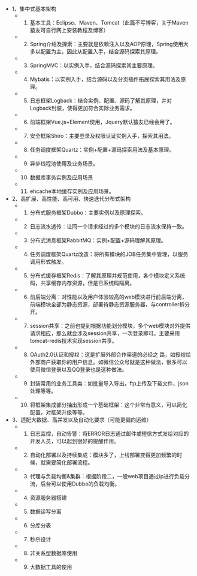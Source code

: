 - 1、集中式基本架构
	- 1. 基本工具：Eclipse、Maven、Tomcat（此篇不写博客，关于Maven猿友可自行网上安装教程及博客）
	- 2. Spring介绍及探索：主要就是依赖注入以及AOP原理，Spring使用大多以配置为主，因此从配置入手，结合源码探索其原理。
	- 3. SpringMVC：以实例入手，结合源码探索其主要原理。
	- 4. Mybatis：以实例入手，结合源码以及分页插件拓展探索其用法及原理。
	- 5. 日志框架Logback：结合实例、配置、源码了解其原理，并对Logback封装，使得更加符合实际业务需求。
	- 6. 前端框架Vue.js+Element使用，Jquery默认猿友已经会用了。
	- 7. 安全框架Shiro：主要登录及权限认证实例入手，探索其用法。
	- 8. 任务调度框架Quartz：实例+配置+源码探索用法及基本原理。
	- 9. 异步线程池使用及业务场景。
	- 10. 数据库事务实例及应用场景
	- 11. ehcache本地缓存实例及应用场景。
- 2、高扩展、高性能、高可用、快速迭代分布式架构
	- 1. 分布式服务框架Dubbo：主要实例以及原理探索。
	- 2. 日志流水透传：让同一个请求经过的多个模块的日志流水保持一致。
	- 3. 分布式消息框架RabbitMQ：实例+配置+源码理解其原理。
	- 4. 任务调度框架Quartz改造：将所有模块的JOB任务集中管理，以服务调用形式触发。
	- 5. 分布式缓存框架Redis：了解其原理并规范使用，各个模块定义系统码，共享缓存内存资源，但是已系统码隔离。
	- 6. 前后端分离：对性能以及用户体验较高的web模块进行前后端分离，前端模块全部为静态资源，部署待静态资源服务器，与controller拆分开。
	- 7. session共享：之前也提到根据功能划分模块，多个web模块对外提供请求相应，那么就会涉及session共享，一次登录即可。主要采用tomcat-redis技术实现session共享。
	- 8. OAuth2.0认证和授权：这是扩展外部合作渠道的必经之 路，如授权给外部商户获取你的用户信息。如微信公众号就是这种做法，很多可以使用微信登录以及QQ登录也是这种做法。
	- 9. 封装常用的业务工具类：如批量导入导出，ftp上传及下载文件、json处理等等。
	- 10. 将框架集成部分抽出形成一个基础框架：这个非常有意义，可以简化配置，对框架升级等等。
- 3、适配大数据、高并发以及自动化要求（可能更偏向运维）
	- 1. 日志监控，自动告警：将ERROR日志通过邮件或短信方式发给对应的开发人员，可以起到很好的提醒作用。
	- 2. 自动化部署以及持续集成：模块多了，上线部署变得更加频繁的时候，就需要简化部署流程。
	- 3. 代理与负载均衡&集群：根据阶段二，一般web项目通过ip进行负载分流，后台可以使用Dubbo的负载均衡。
	- 4. 资源服务器搭建
	- 5. 数据读写分离
	- 6. 分库分表
	- 7. 秒杀设计
	- 8. 非关系型数据库使用
	- 9. 大数据工具的使用